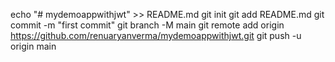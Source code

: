 echo "# mydemoappwithjwt" >> README.md
git init
git add README.md
git commit -m "first commit"
git branch -M main
git remote add origin https://github.com/renuaryanverma/mydemoappwithjwt.git
git push -u origin main
